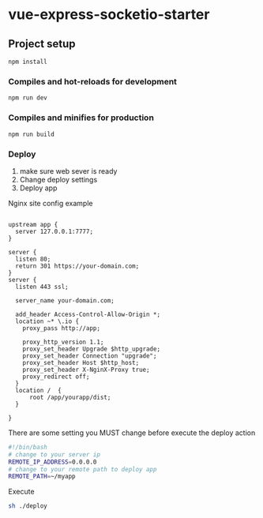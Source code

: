 # vue-express-socketio-starter

## Project setup
```
npm install
```

### Compiles and hot-reloads for development
```
npm run dev
```

### Compiles and minifies for production
```
npm run build
```

### Deploy

1. make sure web sever is ready
2. Change deploy settings
3. Deploy app



Nginx site config example

```nginx

upstream app {
  server 127.0.0.1:7777;
}

server {
  listen 80;
  return 301 https://your-domain.com;
}
server {
  listen 443 ssl;

  server_name your-domain.com;

  add_header Access-Control-Allow-Origin *;
  location ~* \.io {
    proxy_pass http://app;

    proxy_http_version 1.1;
    proxy_set_header Upgrade $http_upgrade;
    proxy_set_header Connection "upgrade";
    proxy_set_header Host $http_host;
    proxy_set_header X-NginX-Proxy true;
    proxy_redirect off;
  }
  location /  {
      root /app/yourapp/dist;
  }

}
```





There are some setting you MUST change before execute the deploy action

```bash
#!/bin/bash
# change to your server ip
REMOTE_IP_ADDRESS=0.0.0.0
# change to your remote path to deploy app
REMOTE_PATH=~/myapp
```

Execute

```bash
sh ./deploy
```


